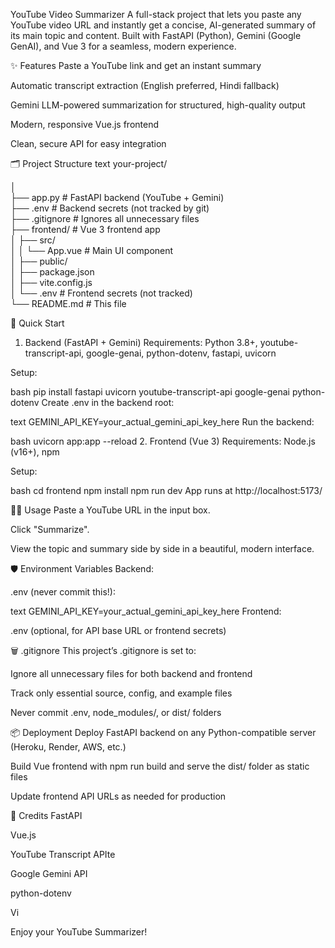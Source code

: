 YouTube Video Summarizer
A full-stack project that lets you paste any YouTube video URL and instantly get a concise, AI-generated summary of its main topic and content. Built with FastAPI (Python), Gemini (Google GenAI), and Vue 3 for a seamless, modern experience.

✨ Features
Paste a YouTube link and get an instant summary

Automatic transcript extraction (English preferred, Hindi fallback)

Gemini LLM-powered summarization for structured, high-quality output

Modern, responsive Vue.js frontend

Clean, secure API for easy integration

🗂️ Project Structure
text
your-project/

│                                                                                                                        
├── app.py                # FastAPI backend (YouTube + Gemini)                                                                                    
├── .env                  # Backend secrets (not tracked by git)      
├── .gitignore            # Ignores all unnecessary files             
├── frontend/             # Vue 3 frontend app                                                                                                                        
│   ├── src/                                                                                                                        
│   │   └── App.vue       # Main UI component                                                                                                                        
│   ├── public/                                                                                                                        
│   ├── package.json                                                                                                                        
│   ├── vite.config.js                                                                                                                        
│   └── .env              # Frontend secrets (not tracked)                                                                                                                  
└── README.md             # This file                                                                                                                        

🚀 Quick Start
1. Backend (FastAPI + Gemini)
Requirements: Python 3.8+, youtube-transcript-api, google-genai, python-dotenv, fastapi, uvicorn

Setup:

bash
pip install fastapi uvicorn youtube-transcript-api google-genai python-dotenv
Create .env in the backend root:

text
GEMINI_API_KEY=your_actual_gemini_api_key_here
Run the backend:

bash
uvicorn app:app --reload
2. Frontend (Vue 3)
Requirements: Node.js (v16+), npm

Setup:

bash
cd frontend
npm install
npm run dev
App runs at http://localhost:5173/

🧑‍💻 Usage
Paste a YouTube URL in the input box.

Click "Summarize".

View the topic and summary side by side in a beautiful, modern interface.

🛡️ Environment Variables
Backend:

.env (never commit this!):

text
GEMINI_API_KEY=your_actual_gemini_api_key_here
Frontend:

.env (optional, for API base URL or frontend secrets)

🗑️ .gitignore
This project’s .gitignore is set to:

Ignore all unnecessary files for both backend and frontend

Track only essential source, config, and example files

Never commit .env, node_modules/, or dist/ folders

📦 Deployment
Deploy FastAPI backend on any Python-compatible server (Heroku, Render, AWS, etc.)

Build Vue frontend with npm run build and serve the dist/ folder as static files

Update frontend API URLs as needed for production

🙏 Credits
FastAPI

Vue.js

YouTube Transcript APIte

Google Gemini API

python-dotenv

Vi

Enjoy your YouTube Summarizer!
